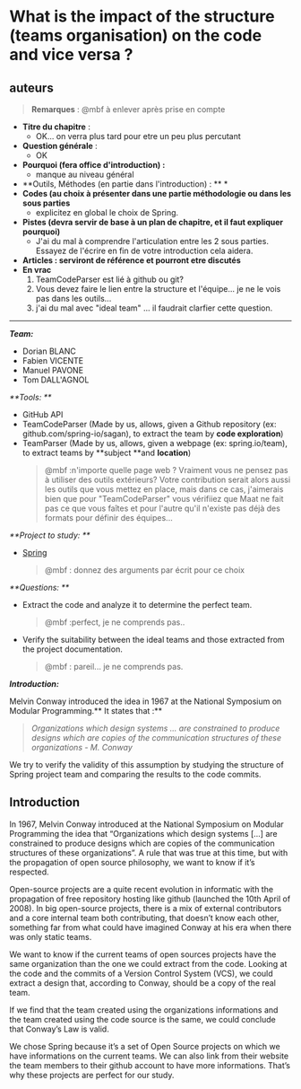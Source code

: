 # **What is the impact of the structure \(teams organisation\) on the code and vice versa ?**

## **auteurs**

> **Remarques** : @mbf à enlever après prise en compte

* **Titre du chapitre** :
  * OK... on verra plus tard pour etre un peu plus percutant
* **Question générale** :
  * OK
* **Pourquoi \(fera office d'introduction\) :**
  * manque au niveau général
* **Outils, Méthodes \(en partie dans l'introduction\) : **
  \* 
* **Codes \(au choix à présenter dans une partie méthodologie ou dans les sous parties**
  * explicitez en global le choix de Spring.
* **Pistes \(devra servir de base à un plan de chapitre, et il faut expliquer pourquoi\)**
  * J'ai du mal à comprendre l'articulation entre les 2 sous parties. Essayez de l'écrire en fin de votre introduction cela aidera.
* **Articles : serviront de référence et pourront etre discutés**
* **En vrac**
  1. TeamCodeParser est lié à github ou git?
  2. Vous devez faire le lien entre la structure et l'équipe... je ne le vois pas dans les outils...
  3. j'ai du mal avec "ideal team" ... il faudrait clarfier cette question.

---

_**Team:**_

* Dorian BLANC
* Fabien VICENTE
* Manuel PAVONE
* Tom DALL'AGNOL

_**Tools: **_

* GitHub API
* TeamCodeParser \(Made by us, allows, given a Github repository \(ex: github.com/spring-io/sagan\), to extract the team by **code exploration**\)
* TeamParser \(Made by us, allows, given a webpage \(ex: spring.io/team\), to extract teams by **subject **and **location**\)
  > @mbf :n'importe quelle page web ? Vraiment vous ne pensez pas à utiliser des outils extérieurs? Votre contribution serait alors aussi les outils que vous mettez en place, mais dans ce cas, j'aimerais bien que pour "TeamCodeParser" vous vérifiiez que Maat ne fait pas ce que vous faîtes et pour l'autre qu'il n'existe pas déjà des formats pour définir des équipes...

_**Project to study: **_

* [Spring](https://spring.io/)
  > @mbf : donnez des arguments par écrit pour ce choix

_**Questions: **_

* Extract the code and analyze it to determine the perfect team. 
  > @mbf :perfect, je ne comprends pas..
* Verify the suitability between the ideal teams and those extracted from the project documentation.
  > @mbf : pareil... je ne comprends pas.

_**Introduction:**_

Melvin Conway introduced the idea in 1967 at the National Symposium on Modular Programming.** It states that :**

> _Organizations which design systems ... are constrained to produce designs which are copies of the communication structures of these organizations - M. Conway_

We try to verify the validity of this assumption by studying the structure of Spring project team and comparing the results to the code commits.

## Introduction

 

In 1967, Melvin Conway introduced at the National Symposium on Modular Programming the idea that “Organizations which design systems \[...\] are constrained to produce designs which are copies of the communication structures of these organizations”. A rule that was true at this time, but with the propagation of open source philosophy, we want to know if it’s respected.

Open-source projects are a quite recent evolution in informatic with the propagation of free repository hosting like github \(launched the 10th April of 2008\). In big open-source projects, there is a mix of external contributors and a core internal team both contributing, that doesn’t know each other, something far from what could have imagined Conway at his era when there was only static teams.

We want to know if the current teams of open sources projects have the same organization than the one we could extract from the code. Looking at the code and the commits of a Version Control System \(VCS\), we could extract a design that, according to Conway, should be a copy of the real team.

If we find that the team created using the organizations informations and the team created using the code source is the same, we could conclude that Conway’s Law is valid.

We chose Spring because it’s a set of Open Source projects on which we have informations on the current teams. We can also link from their website the team members to their github account to have more informations. That’s why these projects are perfect for our study.

